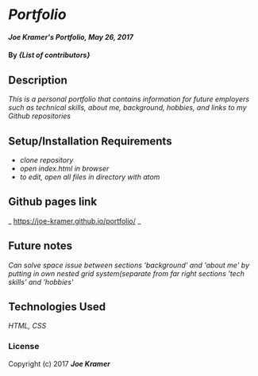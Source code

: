 # _Portfolio_

#### _Joe Kramer's Portfolio, May 26, 2017_

#### By _**{List of contributors}**_

## Description

_This is a personal portfolio that contains information for future employers such as technical skills, about me, background, hobbies, and links to my Github repositories_

## Setup/Installation Requirements

* _clone repository_
* _open index.html in browser_
* _to edit, open all files in directory with atom_

## Github pages link

_ https://joe-kramer.github.io/portfolio/ _

## Future notes

_Can solve space issue between sections 'background' and 'about me' by putting in own nested grid system(separate from far right sections 'tech skills' and 'hobbies'_

## Technologies Used

_HTML, CSS_

### License

Copyright (c) 2017 **_Joe Kramer_**

